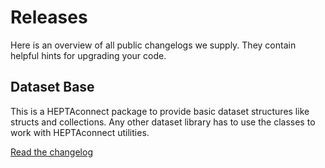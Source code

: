 # Releases

Here is an overview of all public changelogs we supply.
They contain helpful hints for upgrading your code.


## Dataset Base

This is a HEPTAconnect package to provide basic dataset structures like structs and collections.
Any other dataset library has to use the classes to work with HEPTAconnect utilities.

[Read the changelog](./changelog-dataset-base.md)

